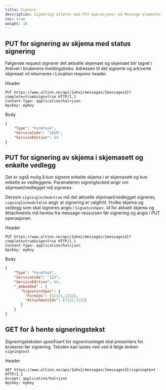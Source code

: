 ```yaml
---
title: Signere
description: Signering utføres med PUT operasjoner på Message elementet i Altinn API. Skjema med vedlegg kan signeres samlet og det er mulig å signere enkelte skjema/vedlegg enkeltvis.
toc: true
weight: 10
---
```


## PUT for signering av skjema med status signering

Følgende request signerer det aktuelle skjemaet og skjemaet blir lagret i Arkivet i brukerens meldingsboks.
Adressen til det signerte og arkiverte skjemaet vil returneres i Location respons header.
 
Header
```HTTP
PUT https://www.altinn.no/api/{who}/messages/{messageid}?complete=true&sign=true HTTP/1.1
Content-Type: application/hal+json
ApiKey: myKey
```

Body
```JSON
{
    "Type": "FormTask",
    "ServiceCode": "1029",
    "ServiceEdition": 64
}
```

## PUT for signering av skjema i skjemasett og enkelte vedlegg
Det er også mulig å kun signere enkelte skjema i et skjemasett og kun enkelte av vedleggene.
Parameteren signinglocked angir om skjemaet/vedlegget må signeres.

Dersom `signinglocked=true` må det aktuelle skjemaet/vedlegget signeres, `signinglocked=false` angir at signering er valgfritt.
Hvilke skjema og vedlegg som skal signeres angis i `SignatureSpec`. Id for aktuelt skjema og Attachments må hentes fra message-ressursen
før signering og angis i PUT operasjonen.

Header
```HTTP
PUT https://www.altinn.no/api/{who}/messages/{messageid}?complete=true&sign=true HTTP/1.1
Content-Type: application/hal+json
ApiKey: myKey
```

Body 
```JSON
{
    "Type": "FormTask",
    "ServiceCode": "123",
    "ServiceEdition": 64,
    "_embedded" : {
       "SignatureSpec": {
         "FormIds": [12121,1232],
         "AttachmentIds": [1123,1123]
       }
    }
}
```

## GET for å hente signeringstekst
Signeringsteksten spesifisert for signerinssteget skal presenters for brukeren før signering.
Teksten kan lastes ned ved å følge lenken `signingtest` 

Header
```HTTP
GET https://www.altinn.no/api/{who}/messages/{messageid}/signingtext HTTP/1.1
Accept: application/hal+json
ApiKey: myKey
```
